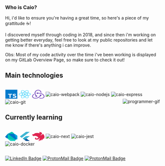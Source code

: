 ### Who is Caio?

Hi, i'd like to ensure you're having a great time, so here's a piece of my grattitude ☕!

I discovered myself through coding in 2018, and since then i'm working on getting better everyday, feel free to look at my public repositories and let me know if there's anything i can improve.

Obs: Most of my code activity over the time i've been working is displayed on my GitLab Overview Page, so make sure to check it out!
  
  <h2>Main technologies</h2>
  
<div style="display: inline_block"><br>
  <img align="center" alt="caio-ts" height="30" width="40" src="https://raw.githubusercontent.com/devicons/devicon/master/icons/typescript/typescript-plain.svg" />
  <img align="center" alt="caio-react" height="30" width="40" src="https://raw.githubusercontent.com/devicons/devicon/master/icons/react/react-original.svg">
  <img align="center" alt="caio-redux" height="30" width="40" src="https://raw.githubusercontent.com/devicons/devicon/master/icons/redux/redux-original.svg" />
  <img align="center" alt="caio-webpack" height="30" width="40" src="https://cdn.jsdelivr.net/gh/devicons/devicon/icons/webpack/webpack-original.svg" />
  <img align="center" alt="caio-nodejs" height="30" width="40" src="https://cdn.jsdelivr.net/gh/devicons/devicon/icons/nodejs/nodejs-plain.svg" />
  <img align="center" alt="caio-express" height="30" width="40" src="https://cdn.jsdelivr.net/gh/devicons/devicon/icons/express/express-original.svg" />
  <img align="center" alt="caio-git" height="30" width="40" src="https://cdn.jsdelivr.net/gh/devicons/devicon/icons/git/git-original.svg" />
  <img align="right" alt="programmer-gif" height="180" src="https://i.pinimg.com/originals/f0/f0/d9/f0f0d932d6e39c7af5aa305cbd8da735.gif" />
</div>
  
  <h2>Currently learning</h2>
  
<div style="display: inline_block"><br>
  <img align="center" alt="caio-dart" height="30" width="40" src="https://raw.githubusercontent.com/devicons/devicon/v2.15.1/icons/dart/dart-original.svg" />
  <img align="center" alt="caio-flutter" height="30" width="40" src="https://raw.githubusercontent.com/devicons/devicon/v2.15.1/icons/flutter/flutter-original.svg" />
  <img align="center" alt="caio-nestjs" height="30" width="40" src="https://raw.githubusercontent.com/devicons/devicon/master/icons/nestjs/nestjs-plain.svg" />
  <img align="center" alt="caio-next" height="30" width="40" src="https://cdn.jsdelivr.net/gh/devicons/devicon/icons/nextjs/nextjs-original.svg" />
  <img align="center" alt="caio-jest" height="30" width="40" src="https://cdn.jsdelivr.net/gh/devicons/devicon/icons/jest/jest-plain.svg" />
  <img align="center" alt="caio-docker" height="30" width="40" src="https://cdn.jsdelivr.net/gh/devicons/devicon/icons/docker/docker-plain.svg" />
</div>
  
##
  
<div>
  <a href="https://www.linkedin.com/in/lima-caio/" target="_blank"><img src="https://img.shields.io/badge/LinkedIn-0077B5?style=for-the-badge&logo=linkedin&logoColor=white" alt="LinkedIn Badge"/></a>
  <a href="mailto:whoiscaio@pm.me" target="_blank"><img src="https://img.shields.io/badge/ProtonMail-8B89CC?style=for-the-badge&logo=protonmail&logoColor=white" alt="ProtonMail Badge"/></a>
  <a href="https://gitlab.com/whoiscaio" target="_blank"><img src="https://img.shields.io/badge/Gitlab-2F2A6B?style=for-the-badge&logo=gitlab&logoColor=white" alt="ProtonMail Badge"/></a>
</div>
